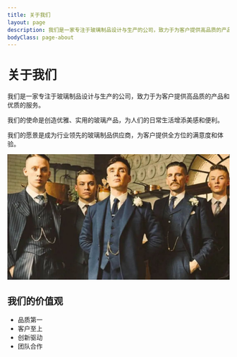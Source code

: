 ```yaml
---
title: 关于我们
layout: page
description: 我们是一家专注于玻璃制品设计与生产的公司，致力于为客户提供高品质的产品和优质的服务。
bodyClass: page-about
---
```



<div class="intro">
  <div class="container">
    <div class="row justify-content-start">
      <div class="col-12 col-md-7 col-lg-6 order-2 order-md-1">
        <h1>关于我们</h1>
        <p>我们是一家专注于玻璃制品设计与生产的公司，致力于为客户提供高品质的产品和优质的服务。</p>
        <p>我们的使命是创造优雅、实用的玻璃产品，为人们的日常生活增添美感和便利。</p>
        <p>我们的愿景是成为行业领先的玻璃制品供应商，为客户提供全方位的满意度和体验。</p>
      </div>
      <div class="col-12 col-md-5 col-lg-6 order-1 order-md-2 position-relative">
        <img alt="关于我们" class="intro-image" src="/assets/images/team.jpg" />
      </div>
    </div>
  </div>
</div>

<div class="container pt-6 pb-6">
  <div class="row">
    <div class="col-12">
      <h2>我们的价值观</h2>
      <ul>
        <li>品质第一</li>
        <li>客户至上</li>
        <li>创新驱动</li>
        <li>团队合作</li>
      </ul>
    </div>
  </div>
</div>